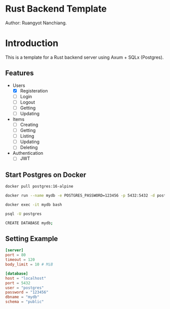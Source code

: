 # Rust Backend Template

Author: Ruangyot Nanchiang.

# Introduction

This is a template for a Rust backend server using Axum + SQLx (Postgres).

## Features

- Users
  - [x] Registeration
  - [ ] Login
  - [ ] Logout
  - [ ] Getting
  - [ ] Updating
- Items
  - [ ] Creating
  - [ ] Getting
  - [ ] Listing
  - [ ] Updating
  - [ ] Deleting
- Authentication
  - [ ] JWT

## Start Postgres on Docker

```bash
docker pull postgres:16-alpine
```

```bash
docker run --name mydb -e POSTGRES_PASSWORD=123456 -p 5432:5432 -d postgres:16-alpine
```

```bash
docker exec -it mydb bash
```

```bash
psql -U postgres
```

```bash
CREATE DATABASE mydb;
```

## Setting Example

```toml
[server]
port = 80
timeout = 120
body_limit = 10 # MiB

[database]
host = "localhost"
port = 5432
user = "postgres"
password = "123456"
dbname = "mydb"
schema = "public"
```
